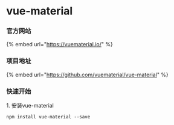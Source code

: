 # vue-material

### 官方网站

{% embed url="https://vuematerial.io/" %}

### 项目地址

{% embed url="https://github.com/vuematerial/vue-material" %}

### 快速开始

1\. 安装vue-material

```
npm install vue-material --save
```
